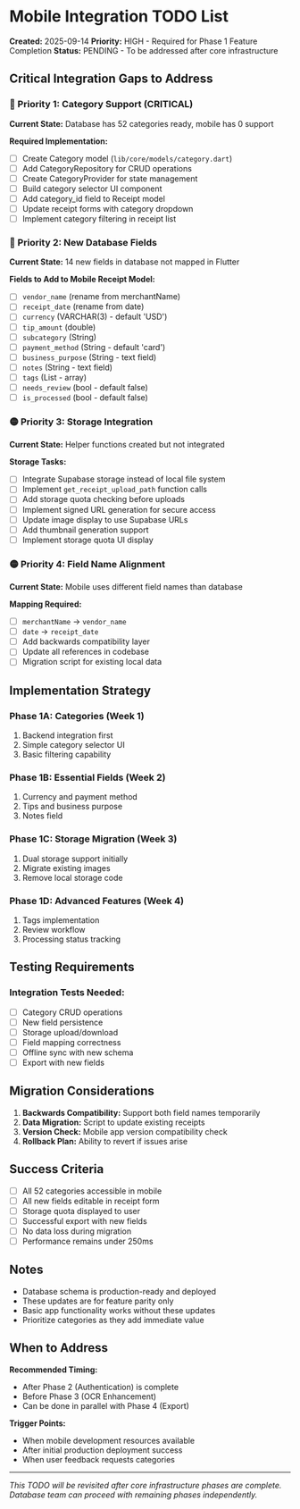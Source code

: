 # Mobile Integration TODO List

**Created:** 2025-09-14
**Priority:** HIGH - Required for Phase 1 Feature Completion
**Status:** PENDING - To be addressed after core infrastructure

## Critical Integration Gaps to Address

### 🔴 Priority 1: Category Support (CRITICAL)
**Current State:** Database has 52 categories ready, mobile has 0 support

**Required Implementation:**
- [ ] Create Category model (`lib/core/models/category.dart`)
- [ ] Add CategoryRepository for CRUD operations
- [ ] Create CategoryProvider for state management
- [ ] Build category selector UI component
- [ ] Add category_id field to Receipt model
- [ ] Update receipt forms with category dropdown
- [ ] Implement category filtering in receipt list

### 🔴 Priority 2: New Database Fields
**Current State:** 14 new fields in database not mapped in Flutter

**Fields to Add to Mobile Receipt Model:**
- [ ] `vendor_name` (rename from merchantName)
- [ ] `receipt_date` (rename from date)
- [ ] `currency` (VARCHAR(3) - default 'USD')
- [ ] `tip_amount` (double)
- [ ] `subcategory` (String)
- [ ] `payment_method` (String - default 'card')
- [ ] `business_purpose` (String - text field)
- [ ] `notes` (String - text field)
- [ ] `tags` (List<String> - array)
- [ ] `needs_review` (bool - default false)
- [ ] `is_processed` (bool - default false)

### 🟡 Priority 3: Storage Integration
**Current State:** Helper functions created but not integrated

**Storage Tasks:**
- [ ] Integrate Supabase storage instead of local file system
- [ ] Implement `get_receipt_upload_path` function calls
- [ ] Add storage quota checking before uploads
- [ ] Implement signed URL generation for secure access
- [ ] Update image display to use Supabase URLs
- [ ] Add thumbnail generation support
- [ ] Implement storage quota UI display

### 🟡 Priority 4: Field Name Alignment
**Current State:** Mobile uses different field names than database

**Mapping Required:**
- [ ] `merchantName` → `vendor_name`
- [ ] `date` → `receipt_date`
- [ ] Add backwards compatibility layer
- [ ] Update all references in codebase
- [ ] Migration script for existing local data

## Implementation Strategy

### Phase 1A: Categories (Week 1)
1. Backend integration first
2. Simple category selector UI
3. Basic filtering capability

### Phase 1B: Essential Fields (Week 2)
1. Currency and payment method
2. Tips and business purpose
3. Notes field

### Phase 1C: Storage Migration (Week 3)
1. Dual storage support initially
2. Migrate existing images
3. Remove local storage code

### Phase 1D: Advanced Features (Week 4)
1. Tags implementation
2. Review workflow
3. Processing status tracking

## Testing Requirements

### Integration Tests Needed:
- [ ] Category CRUD operations
- [ ] New field persistence
- [ ] Storage upload/download
- [ ] Field mapping correctness
- [ ] Offline sync with new schema
- [ ] Export with new fields

## Migration Considerations

1. **Backwards Compatibility:** Support both field names temporarily
2. **Data Migration:** Script to update existing receipts
3. **Version Check:** Mobile app version compatibility check
4. **Rollback Plan:** Ability to revert if issues arise

## Success Criteria

- [ ] All 52 categories accessible in mobile
- [ ] All new fields editable in receipt form
- [ ] Storage quota displayed to user
- [ ] Successful export with new fields
- [ ] No data loss during migration
- [ ] Performance remains under 250ms

## Notes

- Database schema is production-ready and deployed
- These updates are for feature parity only
- Basic app functionality works without these updates
- Prioritize categories as they add immediate value

## When to Address

**Recommended Timing:**
- After Phase 2 (Authentication) is complete
- Before Phase 3 (OCR Enhancement)
- Can be done in parallel with Phase 4 (Export)

**Trigger Points:**
- When mobile development resources available
- After initial production deployment success
- When user feedback requests categories

---

*This TODO will be revisited after core infrastructure phases are complete.*
*Database team can proceed with remaining phases independently.*